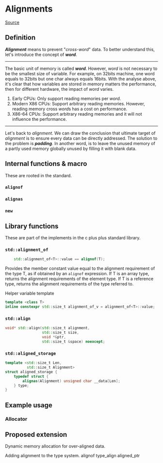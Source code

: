 # Alignments

[Source](https://www.youtube.com/watch?v=uSZFrmhayIM)

## Definition

***Alignment*** means to prevent "*cross-word*" data. To better understand this, let's introduce the concept of ***word***.

---
The basic unit of memory is called ***word***. However, *word* is not necessary to be the smallest size of variable. For example, on 32bits machine, one word equals to 32bits but one char always equals 16bits.
With the analyse above, it's clear that how variables are stored in memory matters the performance, then for different hardware, the impact of *word* varies.

1. Early CPUs: Only support reading memories per *word*.
2. Modern X86 CPUs: Support arbitrary reading memories. However, reading memory cross *word*s has a cost on performance.
3. X86-64 CPUs: Support arbitrary reading memories and it will not influence the performance.

---
Let's back to *alignment*. We can draw the conclusion that ultimate target of *alignment* is to ensure every data can be directly addressed. The solution to the problem is ***padding***. In another word, is to leave the unused memory of a partly used memory globally unused by filling it with blank data.

## Internal functions & macro

These are rooted in the standard.

### `alignof`

### `alignas`

### `new`

## Library functions

These are part of the implements in the c plus plus standard library.

### `std::alignment_of`

```c++
    std::alignment_of<T>::value == alignof(T);
```

Provides the member constant value equal to the alignment requirement of the type T, as if obtained by an `alignof` expression. If T is an array type, returns the alignment requirements of the element type. If T is a reference type, returns the alignment requirements of the type referred to.

Helper variable template

```c++
template <class T>
inline constexpr std::size_t alignment_of_v = alignment_of<T>::value;
```

### `std::align`

```c++
void* std::align(std::size_t alignment,
                 std::size_t size,
                 void *&ptr,
                 std::size_t &space) noexcept;
```

### `std::aligned_storage`

```c++
template <std::size_t Len,
          std::size_t Alignment>
struct aligned_storage {
    typedef struct {
        alignas(Alignment) unsigned char __data[Len];
    } type;
}
```

## Example usage

### Allocator

## Proposed extension

Dynamic memory allocation for over-aligned data.

Adding alignment to the type system.
alignof
type_align
aligned_ptr
